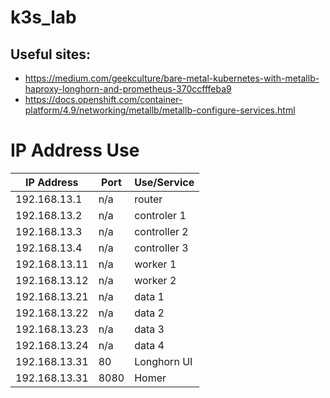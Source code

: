 # k3s_lab

## Useful sites:

- https://medium.com/geekculture/bare-metal-kubernetes-with-metallb-haproxy-longhorn-and-prometheus-370ccfffeba9
- https://docs.openshift.com/container-platform/4.9/networking/metallb/metallb-configure-services.html

# IP Address Use

| IP Address    | Port | Use/Service  |
| ------------- | ---- | ------------ |
| 192.168.13.1  | n/a  | router       |
| 192.168.13.2  | n/a  | controler 1  |
| 192.168.13.3  | n/a  | controller 2 |
| 192.168.13.4  | n/a  | controller 3 |
| 192.168.13.11 | n/a  | worker 1     |
| 192.168.13.12 | n/a  | worker 2     |
| 192.168.13.21 | n/a  | data 1       |
| 192.168.13.22 | n/a  | data 2       |
| 192.168.13.23 | n/a  | data 3       |
| 192.168.13.24 | n/a  | data 4       |
| 192.168.13.31 | 80   | Longhorn UI  |
| 192.168.13.31 | 8080 | Homer        |
